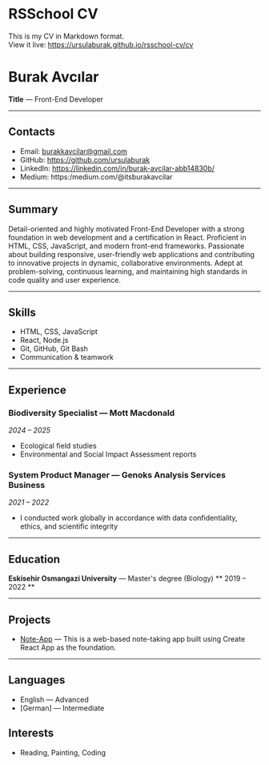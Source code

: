 # RSSchool CV

This is my CV in Markdown format.  
View it live: https://ursulaburak.github.io/rsschool-cv/cv


# Burak Avcılar

**Title**  — Front-End Developer

---

## Contacts

- Email: burakkavcilar@gmail.com  
- GitHub: https://github.com/ursulaburak  
- LinkedIn: https://linkedin.com/in/burak-avcilar-abb14830b/  
- Medium: https:/medium.com/@itsburakavcilar 

---

## Summary

Detail-oriented and highly motivated Front-End Developer with a strong foundation in web development and a certification in React. Proficient in HTML, CSS, JavaScript, and modern front-end frameworks. Passionate about building responsive, user-friendly web applications and contributing to innovative projects in dynamic, collaborative environments. Adept at problem-solving, continuous learning, and maintaining high standards in code quality and user experience.

---

## Skills

- HTML, CSS, JavaScript
- React, Node.js
- Git, GitHub, Git Bash
- Communication & teamwork

---

## Experience
### Biodiversity Specialist — Mott Macdonald 
*2024 – 2025*  
- Ecological field studies  
- Environmental and Social Impact Assessment reports 

### System Product Manager — Genoks Analysis Services Business   
*2021 – 2022*  
- I conducted work globally in accordance with data confidentiality, ethics, and scientific integrity 
  
---

## Education
**Eskisehir Osmangazi University** — Master's degree (Biology) 
** 2019 – 2022 **

---

## Projects
- [Note-App](https://github.com/ursulaburak/Note-App/tree/master) — This is a web-based note-taking app built using Create React App as the foundation.

---

## Languages
- English — Advanced  
- [German] — Intermediate

## Interests

- Reading, Painting, Coding